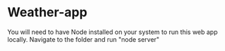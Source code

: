 # Weather-app
You will need to have Node installed on your system to run this web app locally.
Navigate to the folder and run "node server"
